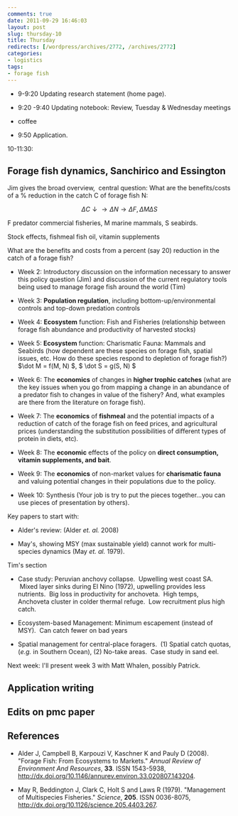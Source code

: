 ```yaml
---
comments: true
date: 2011-09-29 16:46:03
layout: post
slug: thursday-10
title: Thursday
redirects: [/wordpress/archives/2772, /archives/2772]
categories:
- logistics
tags:
- forage fish
---
```



	
  * 9-9:20 Updating research statement (home page).

	
  * 9:20 -9:40 Updating notebook: Review, Tuesday & Wednesday meetings

	
  * coffee

	
  * 9:50 Application.


10-11:30:


## Forage fish dynamics, Sanchirico and Essington


Jim gives the broad overview,  central question: What are the benefits/costs of a % reduction in the catch C of forage fish N:

$$ \Delta C \downarrow \to \Delta N \to  \Delta F, \Delta M \Delta S$$

F predator commercial fisheries, M marine mammals, S seabirds.

Stock effects, fishmeal fish oil, vitamin supplements

What are the benefits and costs from a percent (say 20) reduction in the catch of a forage fish?



	
  * Week 2: Introductory discussion on the information necessary to answer this policy question (Jim) and discussion of the current regulatory tools being used to manage forage fish around the world (Tim)

	
  * Week 3: **Population regulation**, including bottom-up/environmental controls and top-down predation controls

	
  * Week 4: **Ecosystem** function: Fish and Fisheries (relationship between forage fish abundance and productivity of harvested stocks)

	
  * Week 5: **Ecosystem** function: Charismatic Fauna: Mammals and Seabirds (how dependent are these species on forage fish, spatial issues, etc. How do these species respond to depletion of forage fish?) $\dot M = f(M, N) $, $ \dot S = g(S, N) $

	
  * Week 6: The **economics** of changes in **higher trophic catches** (what are the key issues when you go from mapping a change in an abundance of a predator fish to changes in value of the fishery? And, what examples are there from the literature on forage fish).

	
  * Week 7: The **economics** of **fishmeal** and the potential impacts of a reduction of catch of the forage fish on feed prices, and agricultural prices (understanding the substitution possibilities of different types of protein in diets, etc).

	
  * Week 8: The **economic** effects of the policy on **direct consumption, vitamin supplements, and bait**.

	
  * Week 9: The **economics** of non-market values for **charismatic fauna** and valuing potential changes in their populations due to the policy.

	
  * Week 10: Synthesis (Your job is try to put the pieces together…you can use pieces of presentation by others).


Key papers to start with:

	
  * Alder's review: (Alder _et. al._ 2008)

	
  * May's, showing MSY (max sustainable yield) cannot work for multi-species dynamics (May _et. al._ 1979).


Tim's section

	
  * Case study: Peruvian anchovy collapse.  Upwelling west coast SA.  Mixed layer sinks during El Nino (1972), upwelling provides less nutrients.  Big loss in productivity for anchoveta.  High temps, Anchoveta cluster in colder thermal refuge.  Low recruitment plus high catch.



	
  * Ecosystem-based Management: Minimum escapement (instead of MSY).  Can catch fewer on bad years



	
  * Spatial management for central-place foragers.  (1) Spatial catch quotas, (_e.g._ in Southern Ocean), (2) No-take areas.  Case study in sand eel.


Next week: I'll present week 3 with Matt Whalen, possibly Patrick.




##  Application writing 






##  Edits on pmc paper 





## References


- Alder J, Campbell B, Karpouzi V, Kaschner K and Pauly D (2008).
"Forage Fish: From Ecosystems to Markets."
*Annual Review of Environment And Resources*, **33**.
ISSN 1543-5938, <a href="http://dx.doi.org/10.1146/annurev.environ.33.020807.143204">http://dx.doi.org/10.1146/annurev.environ.33.020807.143204</a>.

- May R, Beddington J, Clark C, Holt S and Laws R (1979).
"Management of Multispecies Fisheries."
*Science*, **205**.
ISSN 0036-8075, <a href="http://dx.doi.org/10.1126/science.205.4403.267">http://dx.doi.org/10.1126/science.205.4403.267</a>.
